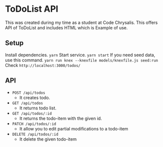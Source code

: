 # ToDoList API

This was created during my time as a student at Code Chrysalis.
This offers API of ToDoList and includes HTML which is Example of use.

## Setup

Install dependencies.
`yarn`
Start service.
`yarn start`
If you need seed data, use this command.
`yarn run knex --knexfile models/knexfile.js seed:run`
Check `http://localhost:3000/todos/`

## API

- `POST /api/todos`
  - It creates todo.
- `GET /api/todos`
  - It returns todo list.
- `GET /api/todos/:id`
  - It returns the todo-item with the given id.
- `PATCH /api/todos/:id`
  - It allow you to edit partial modifications to a todo-item
- `DELETE /api/todos/:id`
  - It delete the given todo-item
